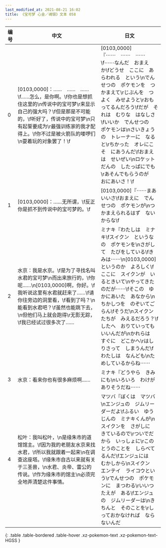 ```yaml
---
last_modified_at: 2021-08-21 16:02
title: 《宝可梦 心金／魂银》文本 058
---
```

| 编号 | 中文 | 日文 |
| ---- | ---- | ---- |
| 0 | [0103,0000]：……　……　……\f……怎么，是你啊。\f你也是想抓住这里的\n传说中的宝可梦\r来显示自己的强大吗？\f但是那是不可能的，\f听好了，传说中的宝可梦\n只有起誓要成为\r最强训练家的我才配得上。\f你不过是被火箭队的喽啰们\n耍着玩的对象罢了！\f | [0103,0000]『⋯⋯　⋯⋯　⋯⋯\f⋯⋯なんだ　おまえ　か\fどうせ　ここに　あらわれる　という\nでんせつの　ポケモンを　つかまえて\rじぶんを　つよく　みせようと\rおもってるんだろう\fだが　それは　むりな　はなしさ\fいいか　でんせつの　ポケモンは\nさいきょうの　トレーナーに　なると\rちかった　オレにこそ　にあうんだ\fおまえは　せいぜい\nロケットだんの　したっぱにでも\rあそんでもらうのが　おにあいさ！\f |
| 1 | [0103,0000]：……无所谓，\f反正你是抓不到传说中的宝可梦的。\f | [0103,0000]『⋯⋯まあ　いいさ\fおまえに　でんせつの　ポケモンが\nつかまえられるはず　ないからな\f |
| 2 | 水京：我是水京。\f是为了寻找名叫水君的宝可梦\n而出来旅行的，\f你呢……\n[0103,0000]啊，你好。\f我听说这里有水君就赶来了……\f请你往旁边的洞里看，\f看到了吗？\n能看到水君吧？\f虽然也能跳下去，\n但他们马上就会跑得\r无影无踪，\f我已经试过很多次了…… | ミナキ『わたしは　ミナキ\fスイクン　というなの　ポケモンを\nさがして　たびをしている\fきみは⋯⋯\n[0103,0000]　というのか　よろしく\fここに　スイクンが　いるときいて\nやってきたのだが⋯⋯\fそこの　ゆかにあいた　あなから\nちかしつを　のぞいてごらん\fそうだ\nスイクンたちが　みえるだろう？\fしたへ　おりていっても　いいんだが\nかれらは　すぐに　どこかへ\rはしりさって　しまうんだ\fわたしは　なんども\nためしているからね⋯⋯ |
| 3 | 水京：看来你也有很多麻烦啊…… | ミナキ『どうやら　きみにも\nいろいろ　わけが　ありそうだね⋯⋯ |
| 4 | 松叶：我叫松叶，\n是缘朱市的道馆馆主。\f因为我的老朋友水京来找水君，\f所以我就跟着一起来\n在调查这座塔。\f缘朱市自古以来就有关于三圣兽，\n水君、炎帝、雷公的传说。\f作为缘朱市的馆主\n必须完全地弄清楚这件事情。 | マツバ『ぼくは　マツバ\nエンジュの　ジムリーダーだよ\fふるい　ゆうじんの　ミナキくんが\nスイクンを　さがしに　きているので\rついでだから　いっしょに\rこの　とうのことを　しらべてるんだ\fエンジュには　むかしから\nスイクン　エンテイ　ライコウという\rでんせつの　ポケモンに　まつわる\rいいつたえが　ある\fエンジュの　ジムリーダーは\nきちんと　そのことを\rしっておかなければ　ならないんだ |
{: .table .table-bordered .table-hover .xz-pokemon-text .xz-pokemon-text-HGSS }